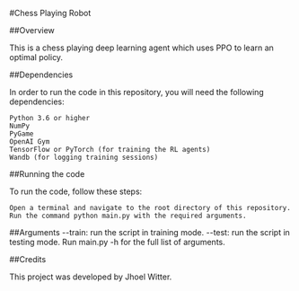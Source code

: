 #Chess Playing Robot

##Overview

This is a chess playing deep learning agent which uses PPO to learn an optimal policy.

##Dependencies

In order to run the code in this repository, you will need the following dependencies:

    Python 3.6 or higher
    NumPy
    PyGame
    OpenAI Gym
    TensorFlow or PyTorch (for training the RL agents)
    Wandb (for logging training sessions)

##Running the code

To run the code, follow these steps:

    Open a terminal and navigate to the root directory of this repository.
    Run the command python main.py with the required arguments.

##Arguments
    --train: run the script in training mode.
    --test: run the script in testing mode.
    Run main.py -h for the full list of arguments.

##Credits

This project was developed by Jhoel Witter.
